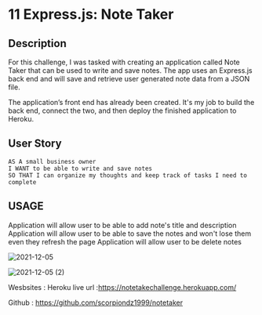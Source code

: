 # 11 Express.js: Note Taker

## Description 

For this challenge, I was tasked with creating an application called Note Taker that can be used to write and save notes. The app uses an Express.js back end and will save and retrieve user generated note data from a JSON file.

The application’s front end has already been created. It's my job to build the back end, connect the two, and then deploy the finished application to Heroku.

## User Story

```
AS A small business owner
I WANT to be able to write and save notes
SO THAT I can organize my thoughts and keep track of tasks I need to complete
```

## USAGE 

Application will allow user to be able to add note's title and description
Application will allow user to be able to save the notes and won't lose them even they refresh the page
Application will allow user to be delete notes

![2021-12-05](https://user-images.githubusercontent.com/84550325/144761832-f5f0b537-4a11-49d7-98c3-e1bed2c5e5eb.png)

![2021-12-05 (2)](https://user-images.githubusercontent.com/84550325/144762182-df76da6c-d794-4d3a-b655-c07371e4eed8.png)

Wesbsites :
Heroku live url :https://notetakechallenge.herokuapp.com/


Github : https://github.com/scorpiondz1999/notetaker

